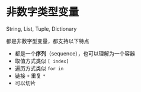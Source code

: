 # 非数字类型变量

String, List, Tuple, Dictionary

都是非数字型变量，都支持以下特点

- 都是一个**序列**（sequence），也可以理解为一个容器
- 取值方式类似 `[ index]`
- 遍历方式类似 `for in`
- 链接 `+` 重复 `*`
- 可以切片

 

